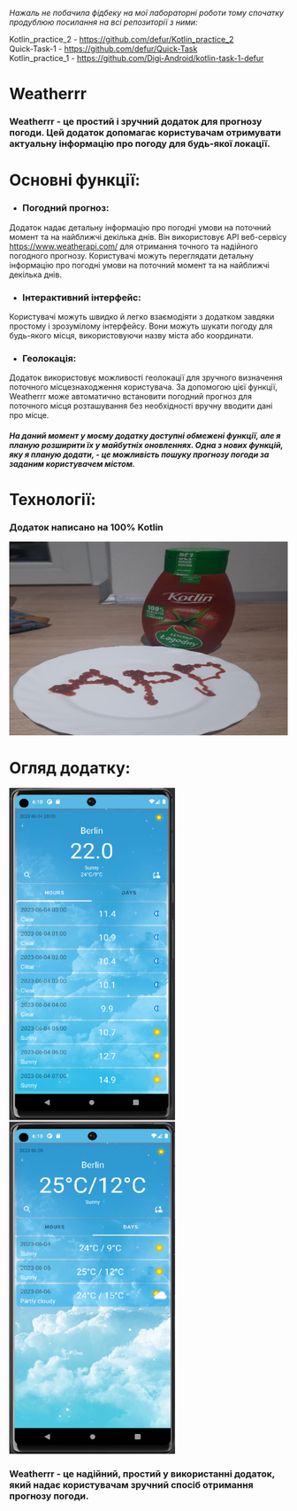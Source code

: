 *Нажаль не побачила фідбеку на мої лабораторні роботи тому спочатку продублюю посилання на всі репозиторії з ними:*

Kotlin_practice_2 - https://github.com/defur/Kotlin_practice_2  
Quick-Task-1 -      https://github.com/defur/Quick-Task  
Kotlin_practice_1 - https://github.com/Digi-Android/kotlin-task-1-defur  



# Weatherrr
### Weatherrr - це простий і зручний додаток для прогнозу погоди. Цей додаток допомагає користувачам отримувати актуальну інформацію про погоду для будь-якої локації.

# Основні функції:

- ### Погодний прогноз: 
Додаток надає детальну інформацію про погодні умови на поточний момент та на найближчі декілька днів. Він використовує API веб-сервісу https://www.weatherapi.com/ для отримання точного та надійного погодного прогнозу. Користувачі можуть переглядати детальну інформацію про погодні умови на поточний момент та на найближчі декілька днів.

- ### Інтерактивний інтерфейс: 
Користувачі можуть швидко й легко взаємодіяти з додатком завдяки простому і зрозумілому інтерфейсу. Вони можуть шукати погоду для будь-якого місця, використовуючи назву міста або координати.

- ### Геолокація: 
Додаток використовує можливості геолокації для зручного визначення поточного місцезнаходження користувача. За допомогою цієї функції, Weatherrr може автоматично встановити погодний прогноз для поточного місця розташування без необхідності вручну вводити дані про місце.

##### *На даний момент у моєму додатку доступні обмежені функції, але я планую розширити їх у майбутніх оновленнях. Одна з нових функцій, яку я планую додати, - це можливість пошуку прогнозу погоди за заданим користувачем містом.*

# Технології:
### Додаток написано на 100% Kotlin
<img src="https://github.com/defur/Weather/blob/main/1.jpg" width="700" height="350">

# Огляд додатку:
<img src="https://github.com/defur/Weather/blob/main/11.png" width="300" height="600"><img src="https://github.com/defur/Weather/blob/main/12.png" width="300" height="600">


### Weatherrr - це надійний, простий у використанні додаток, який надає користувачам зручний спосіб отримання прогнозу погоди.

